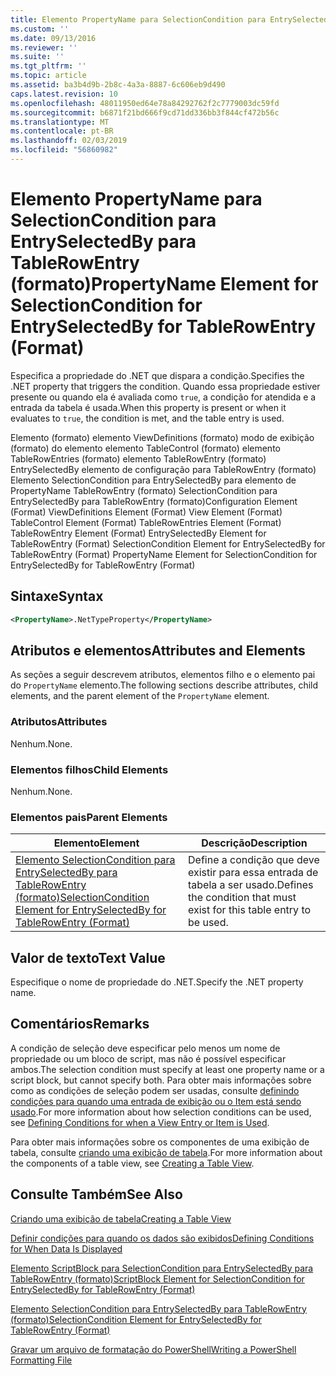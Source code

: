 ```yaml
---
title: Elemento PropertyName para SelectionCondition para EntrySelectedBy para TableRowEntry (formato) | Microsoft Docs
ms.custom: ''
ms.date: 09/13/2016
ms.reviewer: ''
ms.suite: ''
ms.tgt_pltfrm: ''
ms.topic: article
ms.assetid: ba3b4d9b-2b8c-4a3a-8887-6c606eb9d490
caps.latest.revision: 10
ms.openlocfilehash: 48011950ed64e78a84292762f2c7779003dc59fd
ms.sourcegitcommit: b6871f21bd666f9cd71dd336bb3f844cf472b56c
ms.translationtype: MT
ms.contentlocale: pt-BR
ms.lasthandoff: 02/03/2019
ms.locfileid: "56860982"
---
```

# <a name="propertyname-element-for-selectioncondition-for-entryselectedby-for-tablerowentry-format"></a><span data-ttu-id="f160b-102">Elemento PropertyName para SelectionCondition para EntrySelectedBy para TableRowEntry (formato)</span><span class="sxs-lookup"><span data-stu-id="f160b-102">PropertyName Element for SelectionCondition for EntrySelectedBy for TableRowEntry (Format)</span></span>

<span data-ttu-id="f160b-103">Especifica a propriedade do .NET que dispara a condição.</span><span class="sxs-lookup"><span data-stu-id="f160b-103">Specifies the .NET property that triggers the condition.</span></span> <span data-ttu-id="f160b-104">Quando essa propriedade estiver presente ou quando ela é avaliada como `true`, a condição for atendida e a entrada da tabela é usada.</span><span class="sxs-lookup"><span data-stu-id="f160b-104">When this property is present or when it evaluates to `true`, the condition is met, and the table entry is used.</span></span>

<span data-ttu-id="f160b-105">Elemento (formato) elemento ViewDefinitions (formato) modo de exibição (formato) do elemento elemento TableControl (formato) elemento TableRowEntries (formato) elemento TableRowEntry (formato) EntrySelectedBy elemento de configuração para TableRowEntry (formato) Elemento SelectionCondition para EntrySelectedBy para elemento de PropertyName TableRowEntry (formato) SelectionCondition para EntrySelectedBy para TableRowEntry (formato)</span><span class="sxs-lookup"><span data-stu-id="f160b-105">Configuration Element (Format) ViewDefinitions Element (Format) View Element (Format) TableControl Element (Format) TableRowEntries Element (Format) TableRowEntry Element (Format) EntrySelectedBy Element for TableRowEntry (Format) SelectionCondition Element for EntrySelectedBy for TableRowEntry (Format) PropertyName Element for SelectionCondition for EntrySelectedBy for TableRowEntry (Format)</span></span>

## <a name="syntax"></a><span data-ttu-id="f160b-106">Sintaxe</span><span class="sxs-lookup"><span data-stu-id="f160b-106">Syntax</span></span>

```xml
<PropertyName>.NetTypeProperty</PropertyName>
```

## <a name="attributes-and-elements"></a><span data-ttu-id="f160b-107">Atributos e elementos</span><span class="sxs-lookup"><span data-stu-id="f160b-107">Attributes and Elements</span></span>

<span data-ttu-id="f160b-108">As seções a seguir descrevem atributos, elementos filho e o elemento pai do `PropertyName` elemento.</span><span class="sxs-lookup"><span data-stu-id="f160b-108">The following sections describe attributes, child elements, and the parent element of the `PropertyName` element.</span></span>

### <a name="attributes"></a><span data-ttu-id="f160b-109">Atributos</span><span class="sxs-lookup"><span data-stu-id="f160b-109">Attributes</span></span>

<span data-ttu-id="f160b-110">Nenhum.</span><span class="sxs-lookup"><span data-stu-id="f160b-110">None.</span></span>

### <a name="child-elements"></a><span data-ttu-id="f160b-111">Elementos filhos</span><span class="sxs-lookup"><span data-stu-id="f160b-111">Child Elements</span></span>

<span data-ttu-id="f160b-112">Nenhum.</span><span class="sxs-lookup"><span data-stu-id="f160b-112">None.</span></span>

### <a name="parent-elements"></a><span data-ttu-id="f160b-113">Elementos pais</span><span class="sxs-lookup"><span data-stu-id="f160b-113">Parent Elements</span></span>

|<span data-ttu-id="f160b-114">Elemento</span><span class="sxs-lookup"><span data-stu-id="f160b-114">Element</span></span>|<span data-ttu-id="f160b-115">Descrição</span><span class="sxs-lookup"><span data-stu-id="f160b-115">Description</span></span>|
|-------------|-----------------|
|[<span data-ttu-id="f160b-116">Elemento SelectionCondition para EntrySelectedBy para TableRowEntry (formato)</span><span class="sxs-lookup"><span data-stu-id="f160b-116">SelectionCondition Element for EntrySelectedBy for TableRowEntry (Format)</span></span>](./selectioncondition-element-for-entryselectedby-for-tablecontrol-format.md)|<span data-ttu-id="f160b-117">Define a condição que deve existir para essa entrada de tabela a ser usado.</span><span class="sxs-lookup"><span data-stu-id="f160b-117">Defines the condition that must exist for this table entry to be used.</span></span>|

## <a name="text-value"></a><span data-ttu-id="f160b-118">Valor de texto</span><span class="sxs-lookup"><span data-stu-id="f160b-118">Text Value</span></span>

<span data-ttu-id="f160b-119">Especifique o nome de propriedade do .NET.</span><span class="sxs-lookup"><span data-stu-id="f160b-119">Specify the .NET property name.</span></span>

## <a name="remarks"></a><span data-ttu-id="f160b-120">Comentários</span><span class="sxs-lookup"><span data-stu-id="f160b-120">Remarks</span></span>

<span data-ttu-id="f160b-121">A condição de seleção deve especificar pelo menos um nome de propriedade ou um bloco de script, mas não é possível especificar ambos.</span><span class="sxs-lookup"><span data-stu-id="f160b-121">The selection condition must specify at least one property name or a script block, but cannot specify both.</span></span> <span data-ttu-id="f160b-122">Para obter mais informações sobre como as condições de seleção podem ser usadas, consulte [definindo condições para quando uma entrada de exibição ou o Item está sendo usado](./defining-conditions-for-displaying-data.md).</span><span class="sxs-lookup"><span data-stu-id="f160b-122">For more information about how selection conditions can be used, see [Defining Conditions for when a View Entry or Item is Used](./defining-conditions-for-displaying-data.md).</span></span>

<span data-ttu-id="f160b-123">Para obter mais informações sobre os componentes de uma exibição de tabela, consulte [criando uma exibição de tabela](./creating-a-table-view.md).</span><span class="sxs-lookup"><span data-stu-id="f160b-123">For more information about the components of a table view, see [Creating a Table View](./creating-a-table-view.md).</span></span>

## <a name="see-also"></a><span data-ttu-id="f160b-124">Consulte Também</span><span class="sxs-lookup"><span data-stu-id="f160b-124">See Also</span></span>

[<span data-ttu-id="f160b-125">Criando uma exibição de tabela</span><span class="sxs-lookup"><span data-stu-id="f160b-125">Creating a Table View</span></span>](./creating-a-table-view.md)

[<span data-ttu-id="f160b-126">Definir condições para quando os dados são exibidos</span><span class="sxs-lookup"><span data-stu-id="f160b-126">Defining Conditions for When Data Is Displayed</span></span>](./defining-conditions-for-displaying-data.md)

[<span data-ttu-id="f160b-127">Elemento ScriptBlock para SelectionCondition para EntrySelectedBy para TableRowEntry (formato)</span><span class="sxs-lookup"><span data-stu-id="f160b-127">ScriptBlock Element for SelectionCondition for EntrySelectedBy for TableRowEntry (Format)</span></span>](./scriptblock-element-for-selectioncondition-for-entryselectedby-for-tablecontrol-format.md)

[<span data-ttu-id="f160b-128">Elemento SelectionCondition para EntrySelectedBy para TableRowEntry (formato)</span><span class="sxs-lookup"><span data-stu-id="f160b-128">SelectionCondition Element for EntrySelectedBy for TableRowEntry (Format)</span></span>](./selectioncondition-element-for-entryselectedby-for-tablecontrol-format.md)

[<span data-ttu-id="f160b-129">Gravar um arquivo de formatação do PowerShell</span><span class="sxs-lookup"><span data-stu-id="f160b-129">Writing a PowerShell Formatting File</span></span>](./writing-a-powershell-formatting-file.md)
